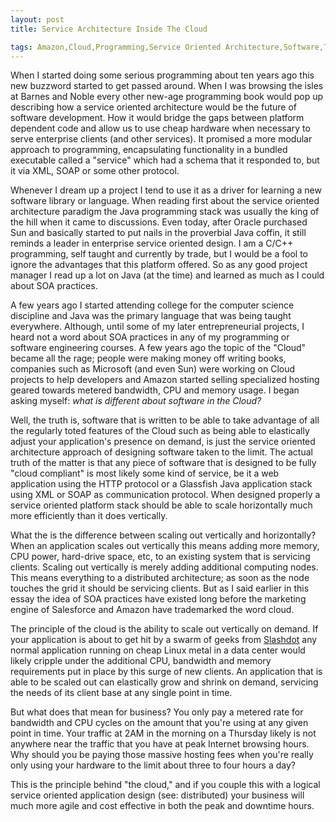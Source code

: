 ```yaml
---
layout: post
title: Service Architecture Inside The Cloud

tags: Amazon,Cloud,Programming,Service Oriented Architecture,Software,Technology
---
```

When I started doing some serious programming about ten years ago this new buzzword started to get passed around. When I was browsing the isles at Barnes and Noble every other new-age programming book would pop up describing how a service oriented architecture would be the future of software development. How it would bridge the gaps between platform dependent code and allow us to use cheap hardware when necessary to serve enterprise clients (and other services). It promised a more modular approach to programming, encapsulating functionality in a bundled executable called a "service" which had a schema that it responded to, but it via XML, SOAP or some other protocol. 

Whenever I dream up a project I tend to use it as a driver for learning a new software library or language. When reading first about the service oriented architecture paradigm the Java programming stack was usually the king of the hill when it came to discussions. Even today, after Oracle purchased Sun and basically started to put nails in the proverbial Java coffin, it still reminds a leader in enterprise service oriented design. I am a C/C++ programming, self taught and currently by trade, but I would be a fool to ignore the advantages that this platform offered. So as any good project manager I read up a lot on Java (at the time) and learned as much as I could about SOA practices. 

A few years ago I started attending college for the computer science discipline and Java was the primary language that was being taught everywhere. Although, until some of my later entrepreneurial projects, I heard not a word about SOA practices in any of my programming or software engineering courses. A few years ago the topic of the "Cloud" became all the rage; people were making money off writing books, companies such as Microsoft (and even Sun) were working on Cloud projects to help developers and Amazon started selling specialized hosting geared towards metered bandwidth, CPU and memory usage. I began asking myself: <em>what is different about software in the Cloud?</em>

Well, the truth is, software that is written to be able to take advantage of all the regularly toted features of the Cloud such as being able to elastically adjust your application's presence on demand, is just the service oriented architecture approach of designing software taken to the limit. The actual truth of the matter is that any piece of software that is designed to be fully "cloud compliant" is most likely some kind of service, be it a web application using the HTTP protocol or a Glassfish Java application stack using XML or SOAP as communication protocol. When designed properly a service oriented platform stack should be able to scale horizontally much more efficiently than it does vertically. 

What the is the difference between scaling out vertically and horizontally? When an application scales out vertically this means adding more memory, CPU power, hard-drive space, etc, to an existing system that is servicing clients. Scaling out vertically is merely adding additional computing nodes. This means everything to a distributed architecture; as soon as the node touches the grid it should be servicing clients. But as I said earlier in this essay the idea of SOA practices have existed long before the marketing engine of Salesforce and Amazon have trademarked the word cloud.

The principle of the cloud is the ability to scale out vertically on demand. If your application is about to get hit by a swarm of geeks from <a href="http://slashdot.org">Slashdot</a> any normal application running on cheap Linux metal in a data center would likely cripple under the additional CPU, bandwidth and memory requirements put in place by this surge of new clients. An application that is able to be scaled out can elastically grow and shrink on demand, servicing the needs of its client base at any single point in time.

But what does that mean for business? You only pay a metered rate for bandwidth and CPU cycles on the amount that you're using at any given point in time. Your traffic at 2AM in the morning on a Thursday likely is not anywhere near the traffic that you have at peak Internet browsing hours. Why should you be paying those massive hosting fees when you're really only using your hardware to the limit about three to four hours a day? 

This is the principle behind "the cloud," and if you couple this with a logical service oriented application design (see: distributed) your business will much more agile and cost effective in both the peak and downtime hours. 
